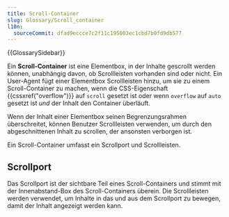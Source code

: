 ```yaml
---
title: Scroll-Container
slug: Glossary/Scroll_container
l10n:
  sourceCommit: dfad9eccce7c2f11c195003ec1cbd7b0fd9db577
---
```


{{GlossarySidebar}}

Ein **Scroll-Container** ist eine Elementbox, in der Inhalte gescrollt werden können, unabhängig davon, ob Scrollleisten vorhanden sind oder nicht. Ein User-Agent fügt einer Elementbox Scrollleisten hinzu, um sie zu einem Scroll-Container zu machen, wenn die CSS-Eigenschaft {{cssxref("overflow")}} auf `scroll` gesetzt ist oder wenn `overflow` auf `auto` gesetzt ist _und_ der Inhalt den Container überläuft.

Wenn der Inhalt einer Elementbox seinen Begrenzungsrahmen überschreitet, können Benutzer Scrollleisten verwenden, um durch den abgeschnittenen Inhalt zu scrollen, der ansonsten verborgen ist.

Ein Scroll-Container umfasst ein Scrollport und Scrollleisten.

## Scrollport

Das Scrollport ist der sichtbare Teil eines Scroll-Containers und stimmt mit der Innenabstand-Box des Scroll-Containers überein. Die Scrollleisten werden verwendet, um Inhalte in das und aus dem Scrollport zu bewegen, damit der Inhalt angezeigt werden kann.
